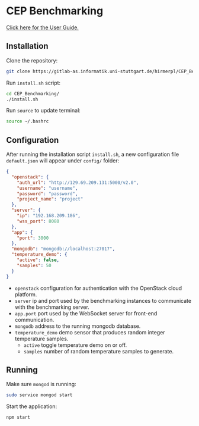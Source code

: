 # CEP Benchmarking

[Click here for the User Guide.](docs/USER_GUIDE.md)

## Installation

Clone the repository:

```sh
git clone https://gitlab-as.informatik.uni-stuttgart.de/hirmerpl/CEP_Benchmarking.git
```

Run `install.sh` script:

```sh
cd CEP_Benchmarking/
./install.sh
```

Run `source` to update terminal:

```sh
source ~/.bashrc
```

## Configuration

After running the installation script `install.sh`, a new configuration file `default.json` will appear under `config/` folder:

```json
{
  "openstack": {
    "auth_url": "http://129.69.209.131:5000/v2.0",
    "username": "username",
    "password": "password",
    "project_name": "project"
  },
  "server": {
    "ip": "192.168.209.186",
    "wss_port": 8080
  },
  "app": {
    "port": 3000
  },
  "mongodb": "mongodb://localhost:27017",
  "temperature_demo": {
    "active": false,
    "samples": 50
  }
}
```

- `openstack` configuration for authentication with the OpenStack cloud platform.
- `server` ip and port used by the benchmarking instances to communicate with the benchmarking server.
- `app.port` port used by the WebSocket server for front-end communication.
- `mongodb` address to the running mongodb database.
- `temperature_demo` demo sensor that produces random integer temperature samples.
  - `active` toggle temperature demo on or off.
  - `samples` number of random temperature samples to generate.

## Running

Make sure `mongod` is running:

```sh
sudo service mongod start
```

Start the application:

```sh
npm start
```
